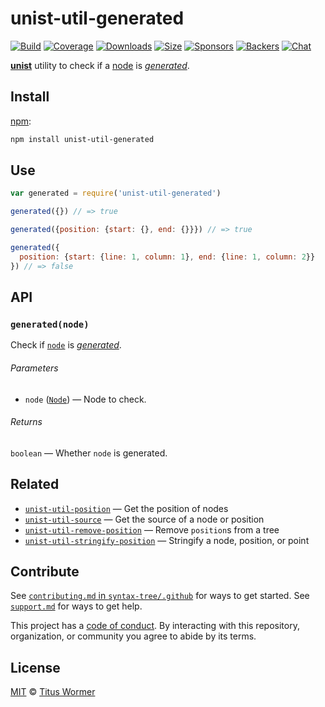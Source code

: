 # unist-util-generated

[![Build][build-badge]][build]
[![Coverage][coverage-badge]][coverage]
[![Downloads][downloads-badge]][downloads]
[![Size][size-badge]][size]
[![Sponsors][sponsors-badge]][collective]
[![Backers][backers-badge]][collective]
[![Chat][chat-badge]][chat]

[**unist**][unist] utility to check if a [node][] is [*generated*][generated].

## Install

[npm][]:

```sh
npm install unist-util-generated
```

## Use

```js
var generated = require('unist-util-generated')

generated({}) // => true

generated({position: {start: {}, end: {}}}) // => true

generated({
  position: {start: {line: 1, column: 1}, end: {line: 1, column: 2}}
}) // => false
```

## API

### `generated(node)`

Check if [`node`][node] is [*generated*][generated].

###### Parameters

*   `node` ([`Node`][node]) — Node to check.

###### Returns

`boolean` — Whether `node` is generated.

## Related

*   [`unist-util-position`](https://github.com/syntax-tree/unist-util-position)
    — Get the position of nodes
*   [`unist-util-source`](https://github.com/syntax-tree/unist-util-source)
    — Get the source of a node or position
*   [`unist-util-remove-position`](https://github.com/syntax-tree/unist-util-remove-position)
    — Remove `position`s from a tree
*   [`unist-util-stringify-position`](https://github.com/syntax-tree/unist-util-stringify-position)
    — Stringify a node, position, or point

## Contribute

See [`contributing.md` in `syntax-tree/.github`][contributing] for ways to get
started.
See [`support.md`][support] for ways to get help.

This project has a [code of conduct][coc].
By interacting with this repository, organization, or community you agree to
abide by its terms.

## License

[MIT][license] © [Titus Wormer][author]

<!-- Definition -->

[build-badge]: https://github.com/syntax-tree/unist-util-generated/workflows/main/badge.svg

[build]: https://github.com/syntax-tree/unist-util-generated/actions

[coverage-badge]: https://img.shields.io/codecov/c/github/syntax-tree/unist-util-generated.svg

[coverage]: https://codecov.io/github/syntax-tree/unist-util-generated

[downloads-badge]: https://img.shields.io/npm/dm/unist-util-generated.svg

[downloads]: https://www.npmjs.com/package/unist-util-generated

[size-badge]: https://img.shields.io/bundlephobia/minzip/unist-util-generated.svg

[size]: https://bundlephobia.com/result?p=unist-util-generated

[sponsors-badge]: https://opencollective.com/unified/sponsors/badge.svg

[backers-badge]: https://opencollective.com/unified/backers/badge.svg

[collective]: https://opencollective.com/unified

[chat-badge]: https://img.shields.io/badge/chat-discussions-success.svg

[chat]: https://github.com/syntax-tree/unist/discussions

[npm]: https://docs.npmjs.com/cli/install

[license]: license

[author]: https://wooorm.com

[contributing]: https://github.com/syntax-tree/.github/blob/HEAD/contributing.md

[support]: https://github.com/syntax-tree/.github/blob/HEAD/support.md

[coc]: https://github.com/syntax-tree/.github/blob/HEAD/code-of-conduct.md

[unist]: https://github.com/syntax-tree/unist

[node]: https://github.com/syntax-tree/unist#node

[generated]: https://github.com/syntax-tree/unist#generated
